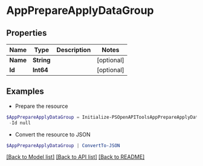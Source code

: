 # AppPrepareApplyDataGroup
## Properties

Name | Type | Description | Notes
------------ | ------------- | ------------- | -------------
**Name** | **String** |  | [optional] 
**Id** | **Int64** |  | [optional] 

## Examples

- Prepare the resource
```powershell
$AppPrepareApplyDataGroup = Initialize-PSOpenAPIToolsAppPrepareApplyDataGroup  -Name null `
 -Id null
```

- Convert the resource to JSON
```powershell
$AppPrepareApplyDataGroup | ConvertTo-JSON
```

[[Back to Model list]](../README.md#documentation-for-models) [[Back to API list]](../README.md#documentation-for-api-endpoints) [[Back to README]](../README.md)

